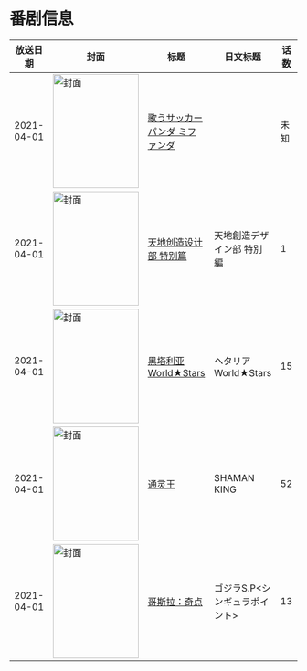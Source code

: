 # 番剧信息

|放送日期|封面|标题|日文标题|话数|评分|评分人数|
|---|---|---|---|---|---|---|
|2021-04-01|<img src="https://lain.bgm.tv/pic/cover/c/22/75/309170_Z7i4P.jpg" alt="封面" style="width:150px;height:200px;object-fit:cover;">|[歌うサッカーパンダ ミファンダ](https://bangumi.tv/subject/309170)||未知|||
|2021-04-01|<img src="https://lain.bgm.tv/pic/cover/c/49/ab/331921_6djV9.jpg" alt="封面" style="width:150px;height:200px;object-fit:cover;">|[天地创造设计部 特别篇](https://bangumi.tv/subject/331921)|天地創造デザイン部 特別編|1|6.6|260人评分|
|2021-04-01|<img src="https://lain.bgm.tv/pic/cover/c/25/a7/317615_i6iv6.jpg" alt="封面" style="width:150px;height:200px;object-fit:cover;">|[黑塔利亚 World★Stars](https://bangumi.tv/subject/317615)|ヘタリア World★Stars|15|5.8|190人评分|
|2021-04-01|<img src="https://lain.bgm.tv/pic/cover/c/e1/78/308558_n7D29.jpg" alt="封面" style="width:150px;height:200px;object-fit:cover;">|[通灵王](https://bangumi.tv/subject/308558)|SHAMAN KING|52|5.6|346人评分|
|2021-04-01|<img src="https://lain.bgm.tv/pic/cover/c/8e/4f/316519_fd470.jpg" alt="封面" style="width:150px;height:200px;object-fit:cover;">|[哥斯拉：奇点](https://bangumi.tv/subject/316519)|ゴジラS.P<シンギュラポイント>|13|6.7|1894人评分|

